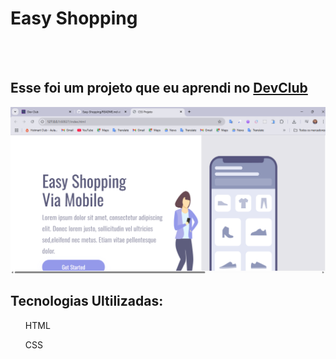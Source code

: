 <h1>Easy Shopping</h1>
<br>
<br>
<h2>Esse foi um projeto que eu aprendi no <a href="https://rodolfomori.com.br/devclub" target="_blank" rel="noopener noreferrer">DevClub</a></h2>
<img src="https://github.com/Alex95221/Primeiro-Projeto-Responsividade/blob/develop/assets/Captura%20de%20tela%202025-07-15%20221239.png?raw=true">
<br>
<h2>Tecnologias Ultilizadas:</h2>
<ul>HTML</ul>
<ul>CSS</ul>

